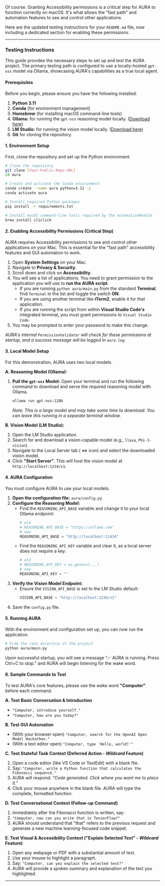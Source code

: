 Of course. Granting Accessibility permissions is a critical step for AURA to function correctly on macOS. It's what allows the "fast path" and automation features to see and control other applications.

Here are the updated testing instructions for your `README.md` file, now including a dedicated section for enabling these permissions.

-----

### Testing Instructions

This guide provides the necessary steps to set up and test the AURA project. The primary testing path is configured to use a locally-hosted `gpt-oss` model via Ollama, showcasing AURA's capabilities as a true local agent.

#### **Prerequisites**

Before you begin, please ensure you have the following installed:

1.  **Python 3.11**
2.  **Conda** (for environment management)
3.  **Homebrew** (for installing macOS command-line tools)
4.  **Ollama:** for running the `gpt-oss` reasoning model locally. ([Download here](https://ollama.com/))
5.  **LM Studio:** for running the vision model locally. ([Download here](https://lmstudio.ai/))
6.  **Git** for cloning the repository.

#### **1. Environment Setup**

First, clone the repository and set up the Python environment.

```bash
# Clone the repository
git clone [Your-Public-Repo-URL]
cd aura

# Create and activate the Conda environment
conda create --name aura python=3.11 -y
conda activate aura

# Install required Python packages
pip install -r requirements.txt

# Install macOS command-line tools required by the AutomationModule
brew install cliclick
```

#### **2. Enabling Accessibility Permissions (Critical Step)**

AURA requires Accessibility permissions to see and control other applications on your Mac. This is essential for the "fast path" accessibility features and GUI automation to work.

1.  Open **System Settings** on your Mac.
2.  Navigate to **Privacy & Security**.
3.  Scroll down and click on **Accessibility**.
4.  You will see a list of applications. You need to grant permission to the application you will use to **run the AURA script**.
      * If you are running `python aura/main.py` from the standard **Terminal**, find `Terminal` in the list and toggle the switch **ON**.
      * If you are using another terminal like **iTerm2**, enable it for that application.
      * If you are running the script from within **Visual Studio Code's** integrated terminal, you must grant permissions to `Visual Studio Code`.
5.  You may be prompted to enter your password to make this change.

*AURA's internal `PermissionValidator` will check for these permissions at startup, and a success message will be logged in `aura.log`*.

#### **3. Local Model Setup**

For this demonstration, AURA uses two local models.

**A. Reasoning Model (Ollama):**

1.  **Pull the `gpt-oss` Model:** Open your terminal and run the following command to download and serve the required reasoning model with Ollama.
    ```bash
    ollama run gpt-oss:120b
    ```
    *Note: This is a large model and may take some time to download. You can leave this running in a separate terminal window.*

**B. Vision Model (LM Studio):**

1.  Open the LM Studio application.
2.  Search for and download a vision-capable model (e.g., `llava`, `Phi-3-vision`).
3.  Navigate to the Local Server tab ( **\<-\>** icon) and select the downloaded vision model.
4.  Click **"Start Server"**. This will host the vision model at `http://localhost:1234/v1`.

#### **4. AURA Configuration**

You must configure AURA to use your local models.

1.  **Open the configuration file:** `aura/config.py`
2.  **Configure the Reasoning Model:**
      * Find the `REASONING_API_BASE` variable and change it to your local Ollama endpoint:
        ```python
        # old
        # REASONING_API_BASE = "https://ollama.com"
        # new
        REASONING_API_BASE = "http://localhost:11434"
        ```
      * Find the `REASONING_API_KEY` variable and clear it, as a local server does not require a key:
        ```python
        # old
        # REASONING_API_KEY = os.getenv(...)
        # new
        REASONING_API_KEY = ""
        ```
3.  **Verify the Vision Model Endpoint:**
      * Ensure the `VISION_API_BASE` is set to the LM Studio default:
        ```python
        VISION_API_BASE = "http://localhost:1234/v1"
        ```
4.  Save the `config.py` file.

#### **5. Running AURA**

With the environment and configuration set up, you can now run the application.

```bash
# From the root directory of the project
python aura/main.py
```

Upon successful startup, you will see a message "✅ AURA is running. Press Ctrl+C to stop." and AURA will begin listening for the wake word.

#### **6. Sample Commands to Test**

To test AURA's core features, please use the wake word **"Computer"** before each command.

**A. Test Basic Conversation & Introduction**

  * `"Computer, introduce yourself."`
  * `"Computer, how are you today?"`

**B. Test GUI Automation**

  * (With your browser open) `"Computer, search for the OpenAI Open Model Hackathon."`
  * (With a text editor open) `"Computer, type 'Hello, world!'"`

**C. Test Stateful Task Context (Deferred Action - *Wildcard* Feature)**

1.  Open a code editor (like VS Code or TextEdit) with a blank file.
2.  Say: `"Computer, write a Python function that calculates the Fibonacci sequence."`
3.  AURA will respond: *"Code generated. Click where you want me to place it."*
4.  Click your mouse anywhere in the blank file. AURA will type the complete, formatted function.

**D. Test Conversational Context (Follow-up Command)**

1.  Immediately after the Fibonacci function is written, say:
2.  `"Computer, now can you write that in TensorFlow?"`
3.  AURA should understand that "that" refers to the previous request and generate a new machine learning-focused code snippet.

**E. Test Visual & Accessibility Context ("Explain Selected Text" - *Wildcard* Feature)**

1.  Open any webpage or PDF with a substantial amount of text.
2.  Use your mouse to highlight a paragraph.
3.  Say: `"Computer, can you explain the selected text?"`
4.  AURA will provide a spoken summary and explanation of the text you highlighted.

-----

